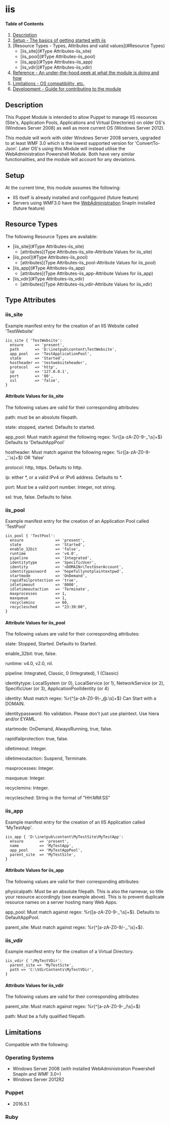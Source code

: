 # iis

#### Table of Contents

1. [Description](#description)
1. [Setup - The basics of getting started with iis](#setup)
1. [Resource Types - Types, Attributes and valid values](#Resource Types)
      * [iis_site](#Type Attributes-iis_site)
      * [iis_pool](#Type Attributes-iis_pool)
      * [iis_app](#Type Attributes-iis_app)
      * [iis_vdir](#Type Attributes-iis_vdir)
1. [Reference - An under-the-hood peek at what the module is doing and how](#reference)
1. [Limitations - OS compatibility, etc.](#limitations)
1. [Development - Guide for contributing to the module](#development)

## Description

This Puppet Module is intended to allow Puppet to manage IIS resources (Site's, 
Application Pools, Applications and Virtual Directories) on older OS's
(Windows Server 2008) as well as more current OS (Windows Server 2012). 

This module will work with older Windows Server 2008 servers, upgraded to at least
WMF 3.0 which is the lowest supported version for 'ConvertTo-Json'. Later OS's using 
this Module will instead utilise the WebAdministration Powershell Module. Both have 
very similar functionalities, and the module will account for any deviations. 

## Setup

At the current time, this module assumes the following:
* IIS itself is already installed and configgured (future feature)
* Servers using WMF3.0 have the [WebAdministration](https://www.iis.net/downloads/microsoft/powershell) 
  SnapIn installed (future feature)

## Resource Types

The following Resource Types are available:

* [iis_site](#Type Attributes-iis_site)
    * [attributes](Type Attributes-iis_site-Attribute Values for iis_site)
* [iis_pool](#Type Attributes-iis_pool)
    * [attributes](Type Attributes-iis_pool-Attribute Values for iis_pool)
* [iis_app](#Type Attributes-iis_app)
    * [attributes](Type Attributes-iis_app-Attribute Values for iis_app)
* [iis_vdir](#Type Attributes-iis_vdir)
    * [attributes](Type Attributes-iis_vdir-Attribute Values for iis_vdir)

## Type Attributes

### iis_site

Example manifest entry for the creation of an IIS Website called 'TestWebsite'

```puppet
iis_site { 'TestWebsite':
  ensure     => 'present',
  path       => 'D:\inetpub\content\TestWebsite',
  app_pool   => 'TestApplicationPool',
  state      => 'Started',
  hostheader => 'testwebsiteheader',
  protocol   => 'http',
  ip         => '127.0.0.1',
  port       => '80',
  ssl        => 'false',
}
```

#### Attribute Values for iis_site

The following values are valid for their corresponding attributes:

path:       must be an absolute filepath.

state:      stopped, started. Defaults to started.

app_pool:   Must match against the following regex: %r{[a-zA-Z0-9\-\_\'\s]+$}
            Defaults to 'DefaultAppPool'

hostheader: Must match against the following regex: %r{[a-zA-Z0-9\-\_\'\.\s]+$} 
            OR 'false'

protocol:   http, https. Defaults to http.

ip:         either *, or a valid IPv4 or IPv6 address. Defaults to *.

port:       Must be a valid port number. Integer, not string.

ssl:        true, false. Defaults to false.

### iis_pool

Example manifest entry for the creation of an Application Pool called 'TestPool'

```puppet
iis_pool { 'TestPool':
  ensure              => 'present',
  state               => 'Started',
  enable_32bit        => 'false',
  runtime             => 'v4.0',
  pipeline            => 'Integrated',
  identitytype        => 'SpecificUser',
  identity            => '<DOMAIN>\TestUserAccount',
  identitypassword    => 'hopefullynotplaintextpwd',
  startmode           => 'OnDemand',
  rapidfailprotection => 'true',
  idletimeout         => '8000',
  idletimeoutaction   => 'Terminate',
  maxprocesses        => 1,
  maxqueue            => 1,
  recyclemins         => 60,
  recyclesched        => "23:30:00",
}
```

#### Attribute Values for iis_pool

The following values are valid for their corresponding attributes:

state:               Stopped, Started. Defaults to Started.

enable_32bit:        true, false.

runtime:             v4.0, v2.0, nil.

pipeline:            Integrated, Classic, 0 (Integrated), 1 (Classic)

identitytype:        LocalSystem (or 0), LocalService (or 1), 
                     NetworkService (or 2), SpecificUser (or 3), 
                     ApplicationPoolIdentity (or 4)

identity:            Must match regex: %r{^[a-zA-Z0-9\\\-\_\@\.\s]+$} Can Start with a DOMAIN.

identitypassword:    No validation. Please don't just use plaintext. Use hiera and/or EYAML.

startmode:           OnDemand, AlwaysRunning, true, false.

rapidfailprotection: true, false.

idletimeout:         Integer. 

idletimeoutaction:   Suspend, Terminate.

maxprocesses:        Integer.

maxqueue:            Integer.

recyclemins:         Integer.

recyclesched:        String in the format of "HH:MM:SS"

### iis_app

Example manifest entry for the creation of an IIS Application called 'MyTestApp'.

```puppet
iis_app { 'D:\inetpub\content\MyTestSite\MyTestApp':
  ensure       => 'present',
  name         => 'MyTestApp',
  app_pool     => 'MyTestAppPool',
  parent_site  => 'MyTestSite',
}
```

#### Attribute Values for iis_app

The following values are valid for their corresponding attributes:

physicalpath: Must be an absolute filepath. This is also the namevar, so title
              your resource accordingly (see example above). This is to prevent
              duplicate resource names on a server hosting many Web Apps.

app_pool:     Must match against regex: %r{[a-zA-Z0-9\-\_'\s]+$}. Defaults to
              DefaultAppPool.

parent_site:  Must match against regex: %r{^[a-zA-Z0-9\/\-\_\.'\s]+$}.

### iis_vdir

Example manifest entry for the creation of a Virtual Directory.

```puppet
iis_vdir { '/MyTestVDir':
  parent_site => 'MyTestSite',
  path => 'C:\VdirContents\MyTestVDir',
}
```

#### Attribute Values for iis_vdir

The following values are valid for their corresponding attributes:

parent_site: Must match against regex: %r{^[a-zA-Z0-9\-\_\/\s]+$}

path: Must be a fully qualified filepath.

## Limitations

Compatible with  the following:

### Operating Systems
* Windows Server 2008 (with installed WebAdministration Powershell SnapIn and WMF 3.0+)
* Windows Server 2012R2

### Puppet
* 2016.5.1

### Ruby
<TBA>

